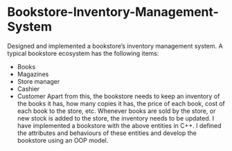 # Bookstore-Inventory-Management-System

Designed and implemented a bookstore’s inventory management system.
A typical bookstore ecosystem has the following items:
- Books
- Magazines
- Store manager
- Cashier
- Customer
Apart from this, the bookstore needs to keep an inventory of the books it has, how many copies it has, the price of each book, cost of each book to the store, etc. Whenever books are sold by the store, or new stock is added to the store, the inventory needs to be updated. I have implemented a bookstore with the above entities in C++. I defined the attributes and behaviours of these entities and develop the bookstore using an OOP model.

